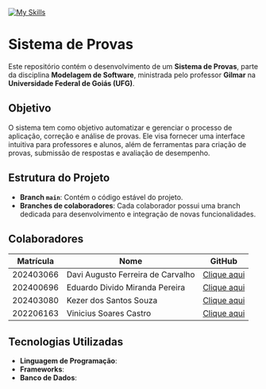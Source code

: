 
[![My Skills](https://skillicons.dev/icons?i=git,html,css,nodejs,js,figma&theme=light)](https://skillicons.dev)
# Sistema de Provas


Este repositório contém o desenvolvimento de um **Sistema de Provas**, parte da disciplina **Modelagem de Software**, ministrada pelo professor **Gilmar** na **Universidade Federal de Goiás (UFG)**.

## Objetivo
O sistema tem como objetivo automatizar e gerenciar o processo de aplicação, correção e análise de provas. Ele visa fornecer uma interface intuitiva para professores e alunos, além de ferramentas para criação de provas, submissão de respostas e avaliação de desempenho.

## Estrutura do Projeto

- **Branch `main`**: Contém o código estável do projeto.
- **Branches de colaboradores**: Cada colaborador possui uma branch dedicada para desenvolvimento e integração de novas funcionalidades.

## Colaboradores

| Matrícula  | Nome                                 | GitHub                                                |
|------------|--------------------------------------|-------------------------------------------------------|
| 202403066  | Davi Augusto Ferreira de Carvalho    | [Clique aqui](https://github.com/DaviAugusto778)      |
| 202400696  | Eduardo Divido Miranda Pereira       | [Clique aqui](https://github.com/sedivino)            |
| 202403080  | Kezer dos Santos Souza               | [Clique aqui](https://github.com/KezerSouza)          |
| 202206163  | Vinicius Soares Castro               | [Clique aqui](https://github.com/vinisoarescastro)    |

## Tecnologias Utilizadas
- **Linguagem de Programação**: 
- **Frameworks**: 
- **Banco de Dados**: 
